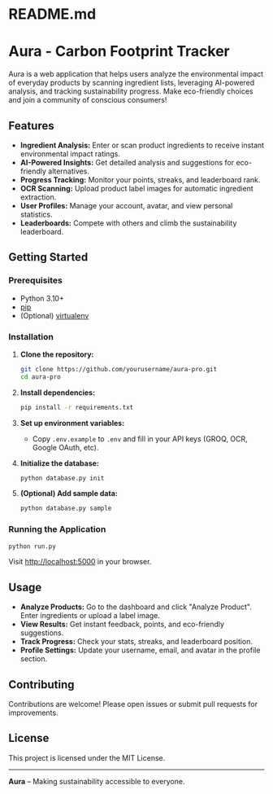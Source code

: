 # README.md

# Aura - Carbon Footprint Tracker

Aura is a web application that helps users analyze the environmental impact of everyday products by scanning ingredient lists, leveraging AI-powered analysis, and tracking sustainability progress. Make eco-friendly choices and join a community of conscious consumers!

## Features

- **Ingredient Analysis:** Enter or scan product ingredients to receive instant environmental impact ratings.
- **AI-Powered Insights:** Get detailed analysis and suggestions for eco-friendly alternatives.
- **Progress Tracking:** Monitor your points, streaks, and leaderboard rank.
- **OCR Scanning:** Upload product label images for automatic ingredient extraction.
- **User Profiles:** Manage your account, avatar, and view personal statistics.
- **Leaderboards:** Compete with others and climb the sustainability leaderboard.

## Getting Started

### Prerequisites

- Python 3.10+
- [pip](https://pip.pypa.io/en/stable/)
- (Optional) [virtualenv](https://virtualenv.pypa.io/en/latest/)

### Installation

1. **Clone the repository:**
   ```sh
   git clone https://github.com/yourusername/aura-pro.git
   cd aura-pro
   ```

2. **Install dependencies:**
   ```sh
   pip install -r requirements.txt
   ```

3. **Set up environment variables:**
   - Copy `.env.example` to `.env` and fill in your API keys (GROQ, OCR, Google OAuth, etc).

4. **Initialize the database:**
   ```sh
   python database.py init
   ```

5. **(Optional) Add sample data:**
   ```sh
   python database.py sample
   ```

### Running the Application

```sh
python run.py
```

Visit [http://localhost:5000](http://localhost:5000) in your browser.

## Usage

- **Analyze Products:** Go to the dashboard and click "Analyze Product". Enter ingredients or upload a label image.
- **View Results:** Get instant feedback, points, and eco-friendly suggestions.
- **Track Progress:** Check your stats, streaks, and leaderboard position.
- **Profile Settings:** Update your username, email, and avatar in the profile section.

## Contributing

Contributions are welcome! Please open issues or submit pull requests for improvements.

## License

This project is licensed under the MIT License.

---

**Aura** – Making sustainability accessible to everyone.